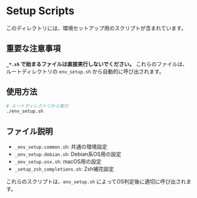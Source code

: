# Setup Scripts

このディレクトリには、環境セットアップ用のスクリプトが含まれています。

## 重要な注意事項

**`_*.sh` で始まるファイルは直接実行しないでください。**
これらのファイルは、ルートディレクトリの `env_setup.sh` から自動的に呼び出されます。

## 使用方法

```bash
# ルートディレクトリから実行
./env_setup.sh
```

## ファイル説明

- `_env_setup.common.sh`: 共通の環境設定
- `_env_setup.debian.sh`: Debian系OS用の設定
- `_env_setup.osx.sh`: macOS用の設定
- `_setup_zsh_completions.sh`: Zsh補完設定

これらのスクリプトは、`env_setup.sh` によってOS判定後に適切に呼び出されます。